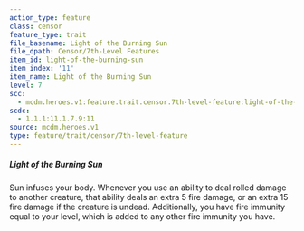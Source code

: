 ```yaml
---
action_type: feature
class: censor
feature_type: trait
file_basename: Light of the Burning Sun
file_dpath: Censor/7th-Level Features
item_id: light-of-the-burning-sun
item_index: '11'
item_name: Light of the Burning Sun
level: 7
scc:
  - mcdm.heroes.v1:feature.trait.censor.7th-level-feature:light-of-the-burning-sun
scdc:
  - 1.1.1:11.1.7.9:11
source: mcdm.heroes.v1
type: feature/trait/censor/7th-level-feature
---
```


##### Light of the Burning Sun

Sun infuses your body. Whenever you use an ability to deal rolled damage to another creature, that ability deals an extra 5 fire damage, or an extra 15 fire damage if the creature is undead. Additionally, you have fire immunity equal to your level, which is added to any other fire immunity you have.
